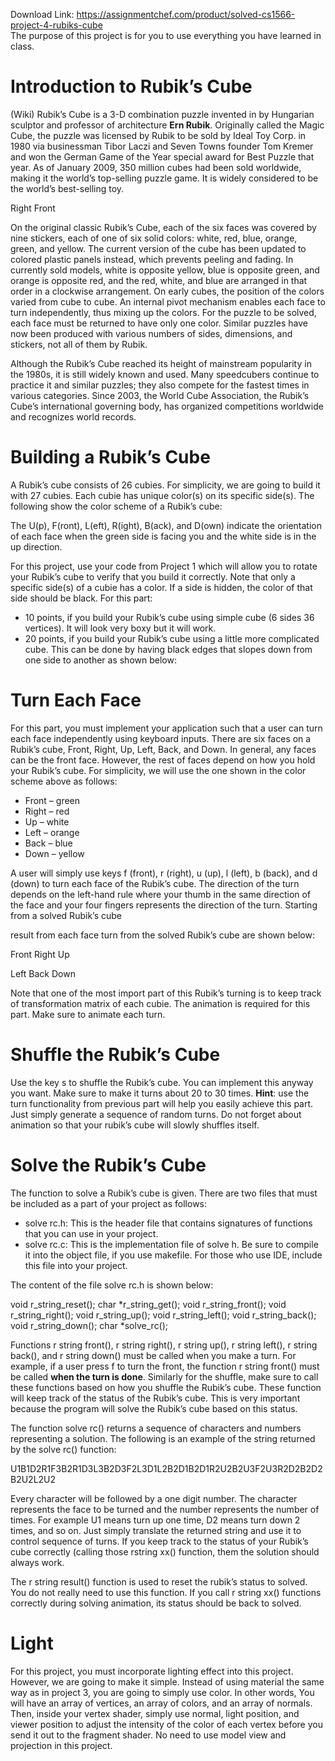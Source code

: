 Download Link: https://assignmentchef.com/product/solved-cs1566-project-4-rubiks-cube
<br>
The purpose of this project is for you to use everything you have learned in class.

<h1>Introduction to Rubik’s Cube</h1>

(Wiki) Rubik’s Cube is a 3-D combination puzzle invented in by Hungarian sculptor and professor of architecture <strong>Ern Rubik</strong>. Originally called the Magic Cube, the puzzle was licensed by Rubik to be sold by Ideal Toy Corp. in 1980 via businessman Tibor Laczi and Seven Towns founder Tom Kremer and won the German Game of the Year special award for Best Puzzle that year. As of January 2009, 350 million cubes had been sold worldwide, making it the world’s top-selling puzzle game. It is widely considered to be the world’s best-selling toy.

Right Front

On the original classic Rubik’s Cube, each of the six faces was covered by nine stickers, each of one of six solid colors: white, red, blue, orange, green, and yellow. The current version of the cube has been updated to colored plastic panels instead, which prevents peeling and fading. In currently sold models, white is opposite yellow, blue is opposite green, and orange is opposite red, and the red, white, and blue are arranged in that order in a clockwise arrangement. On early cubes, the position of the colors varied from cube to cube. An internal pivot mechanism enables each face to turn independently, thus mixing up the colors. For the puzzle to be solved, each face must be returned to have only one color. Similar puzzles have now been produced with various numbers of sides, dimensions, and stickers, not all of them by Rubik.

Although the Rubik’s Cube reached its height of mainstream popularity in the 1980s, it is still widely known and used. Many speedcubers continue to practice it and similar puzzles; they also compete for the fastest times in various categories. Since 2003, the World Cube Association, the Rubik’s Cube’s international governing body, has organized competitions worldwide and recognizes world records.

<h1>Building a Rubik’s Cube</h1>

A Rubik’s cube consists of 26 cubies. For simplicity, we are going to build it with 27 cubies. Each cubie has unique color(s) on its specific side(s). The following show the color scheme of a Rubik’s cube:

The U(p), F(ront), L(eft), R(ight), B(ack), and D(own) indicate the orientation of each face when the green side is facing you and the white side is in the up direction.

For this project, use your code from Project 1 which will allow you to rotate your Rubik’s cube to verify that you build it correctly. Note that only a specific side(s) of a cubie has a color. If a side is hidden, the color of that side should be black. For this part:

<ul>

 <li>10 points, if you build your Rubik’s cube using simple cube (6 sides 36 vertices). It will look very boxy but it will work.</li>

 <li>20 points, if you build your Rubik’s cube using a little more complicated cube. This can be done by having black edges that slopes down from one side to another as shown below:</li>

</ul>

<h1>Turn Each Face</h1>

For this part, you must implement your application such that a user can turn each face independently using keyboard inputs. There are six faces on a Rubik’s cube, Front, Right, Up, Left, Back, and Down. In general, any faces can be the front face. However, the rest of faces depend on how you hold your Rubik’s cube. For simplicity, we will use the one shown in the color scheme above as follows:

<ul>

 <li>Front – green</li>

 <li>Right – red</li>

 <li>Up – white</li>

 <li>Left – orange</li>

 <li>Back – blue</li>

 <li>Down – yellow</li>

</ul>

A user will simply use keys f (front), r (right), u (up), l (left), b (back), and d (down) to turn each face of the Rubik’s cube. The direction of the turn depends on the left-hand rule where your thumb in the same direction of the face and your four fingers represents the direction of the turn. Starting from a solved Rubik’s cube

result from each face turn from the solved Rubik’s cube are shown below:

Front                                                     Right                                                       Up

Left                                                       Back                                                     Down

Note that one of the most import part of this Rubik’s turning is to keep track of transformation matrix of each cubie. The animation is required for this part. Make sure to animate each turn.

<h1>Shuffle the Rubik’s Cube</h1>

Use the key s to shuffle the Rubik’s cube. You can implement this anyway you want. Make sure to make it turns about 20 to 30 times. <strong>Hint</strong>: use the turn functionality from previous part will help you easily achieve this part. Just simply generate a sequence of random turns. Do not forget about animation so that your rubik’s cube will slowly shuffles itself.

<h1>Solve the Rubik’s Cube</h1>

The function to solve a Rubik’s cube is given. There are two files that must be included as a part of your project as follows:

<ul>

 <li>solve rc.h: This is the header file that contains signatures of functions that you can use in your project.</li>

 <li>solve rc.c: This is the implementation file of solve h. Be sure to compile it into the object file, if you use makefile. For those who use IDE, include this file into your project.</li>

</ul>

The content of the file solve rc.h is shown below:

void r_string_reset(); char *r_string_get(); void r_string_front(); void r_string_right(); void r_string_up(); void r_string_left(); void r_string_back(); void r_string_down(); char *solve_rc();

Functions r string front(), r string right(), r string up(), r string left(), r string back(), and r string down() must be called when you make a turn. For example, if a user press f to turn the front, the function r string front() must be called <strong>when the turn is done</strong>. Similarly for the shuffle, make sure to call these functions based on how you shuffle the Rubik’s cube. These function will keep track of the status of the Rubik’s cube. This is very important because the program will solve the Rubik’s cube based on this status.

The function solve rc() returns a sequence of characters and numbers representing a solution. The following is an example of the string returned by the solve rc() function:

U1B1D2R1F3B2R1D3L3B2D3F2L3D1L2B2D1B2D1R2U2B2U3F2U3R2D2B2D2B2U2L2U2

Every character will be followed by a one digit number. The character represents the face to be turned and the number represents the number of times. For example U1 means turn up one time, D2 means turn down 2 times, and so on. Just simply translate the returned string and use it to control sequence of turns. If you keep track to the status of your Rubik’s cube correctly (calling those rstring xx() function, them the solution should always work.

The r string result() function is used to reset the rubik’s status to solved. You do not really need to use this function. If you call r string xx() functions correctly during solving animation, its status should be back to solved.

<h1>Light</h1>

For this project, you must incorporate lighting effect into this project. However, we are going to make it simple. Instead of using material the same way as in project 3, you are going to simply use color. In other words, You will have an array of vertices, an array of colors, and an array of normals. Then, inside your vertex shader, simply use normal, light position, and viewer position to adjust the intensity of the color of each vertex before you send it out to the fragment shader. No need to use model view and projection in this project.



